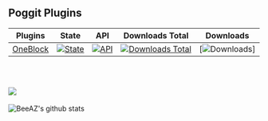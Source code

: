 ## Poggit Plugins

Plugins | State | API | Downloads Total | Downloads |
| :-----: | :---: | :-: | :-------------: | :-------: |
| [OneBlock](https://github.com/BeeAZZ/OneBlock-PM4) | [![State](https://poggit.pmmp.io/shield.state/OneBlock/0.0.5)](https://poggit.pmmp.io/p/OneBlock/0.0.5) | [![API](https://poggit.pmmp.io/shield.api/OneBlock/0.0.5)](https://poggit.pmmp.io/p/OneBlock/0.0.5) | [![Downloads Total](https://poggit.pmmp.io/shield.dl.total/OneBlock/0.0.5)](https://poggit.pmmp.io/p/OneBlock/0.0.5) | [![Downloads](https://poggit.pmmp.io/shield.dl/OneBlock/0.0.5)]

<br>

![](https://komarev.com/ghpvc/?username=BeeAZZ&color=green)
---
![BeeAZ's github stats](https://github-readme-stats.vercel.app/api/?username=BeeAZZ&show_icons=true&hide_border=true&theme=algolia&count_private=true)
<!--
